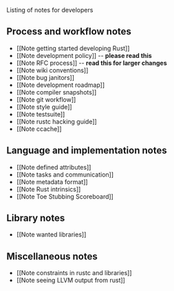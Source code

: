 Listing of notes for developers

## Process and workflow notes

* [[Note getting started developing Rust]]
* [[Note development policy]] -- **please read this**
* [[Note RFC process]] -- **read this for larger changes**
* [[Note wiki conventions]]
* [[Note bug janitors]]
* [[Note development roadmap]]
* [[Note compiler snapshots]]
* [[Note git workflow]]
* [[Note style guide]]
* [[Note testsuite]]
* [[Note rustc hacking guide]]
* [[Note ccache]]

## Language and implementation notes

* [[Note defined attributes]]
* [[Note tasks and communication]]
* [[Note metadata format]]
* [[Note Rust intrinsics]]
* [[Note Toe Stubbing Scoreboard]]

## Library notes

* [[Note wanted libraries]]

## Miscellaneous notes

* [[Note constraints in rustc and libraries]]
* [[Note seeing LLVM output from rust]]
